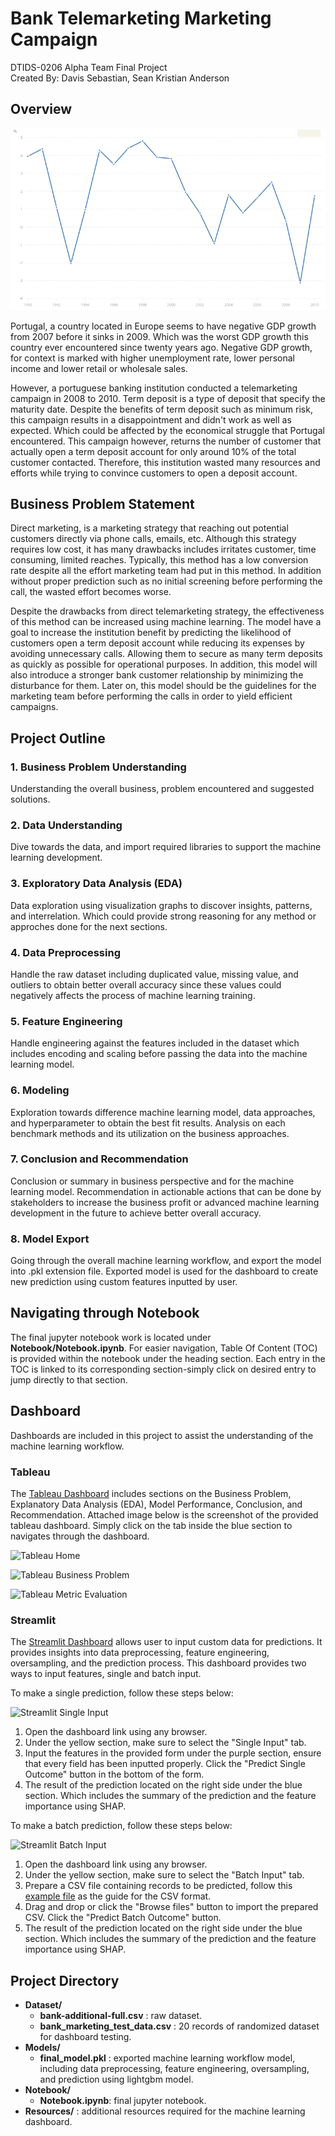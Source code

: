 <h1 style="font-weight:bold"> Bank Telemarketing Marketing Campaign </h1>

DTIDS-0206 Alpha Team Final Project  
Created By: Davis Sebastian, Sean Kristian Anderson

## Overview

![Portugal GPD Growth](https://raw.githubusercontent.com/seanka/Python-BankTelemarketing-MachineLearning/master/Resources/Images/portugal_gdp.png)

Portugal, a country located in Europe seems to have negative GDP growth from 2007 before it sinks in 2009. Which was the worst GDP growth this country ever encountered since twenty years ago. Negative GDP growth, for context is marked with higher unemployment rate, lower personal income and lower retail or wholesale sales.

However, a portuguese banking institution conducted a telemarketing campaign in 2008 to 2010. Term deposit is a type of deposit that specify the maturity date. Despite the benefits of term deposit such as minimum risk, this campaign results in a disappointment and didn't work as well as expected. Which could be affected by the economical struggle that Portugal encountered. This campaign however, returns the number of customer that actually open a term deposit account for only around 10% of the total customer contacted. Therefore, this institution wasted many resources and efforts while trying to convince customers to open a deposit account.

## Business Problem Statement

Direct marketing, is a marketing strategy that reaching out potential customers directly via phone calls, emails, etc. Although this strategy requires low cost, it has many drawbacks includes irritates customer, time consuming, limited reaches. Typically, this method has a low conversion rate despite all the effort marketing team had put in this method. In addition without proper prediction such as no initial screening before performing the call, the wasted effort becomes worse.

Despite the drawbacks from direct telemarketing strategy, the effectiveness of this method can be increased using machine learning. The model have a goal to increase the institution benefit by predicting the likelihood of customers open a term deposit account while reducing its expenses by avoiding unnecessary calls. Allowing them to secure as many term deposits as quickly as possible for operational purposes. In addition, this model will also introduce a stronger bank customer relationship by minimizing the disturbance for them. Later on, this model should be the guidelines for the marketing team before performing the calls in order to yield efficient campaigns.

## Project Outline

### 1. Business Problem Understanding

Understanding the overall business, problem encountered and suggested solutions.

### 2. Data Understanding

Dive towards the data, and import required libraries to support the machine learning development.

### 3. Exploratory Data Analysis (EDA)

Data exploration using visualization graphs to discover insights, patterns, and interrelation. Which could provide strong reasoning for any method or approches done for the next sections.

### 4. Data Preprocessing

Handle the raw dataset including duplicated value, missing value, and outliers to obtain better overall accuracy since these values could negatively affects the process of machine learning training.

### 5. Feature Engineering

Handle engineering against the features included in the dataset which includes encoding and scaling before passing the data into the machine learning model.

### 6. Modeling

Exploration towards difference machine learning model, data approaches, and hyperparameter to obtain the best fit results. Analysis on each benchmark methods and its utilization on the business approaches.

### 7. Conclusion and Recommendation

Conclusion or summary in business perspective and for the machine learning model. Recommendation in actionable actions that can be done by stakeholders to increase the business profit or advanced machine learning development in the future to achieve better overall accuracy.

### 8. Model Export

Going through the overall machine learning workflow, and export the model into .pkl extension file. Exported model is used for the dashboard to create new prediction using custom features inputted by user.

## Navigating through Notebook

The final jupyter notebook work is located under **Notebook/Notebook.ipynb**. For easier navigation, Table Of Content (TOC) is provided within the notebook under the heading section. Each entry in the TOC is linked to its corresponding section-simply click on desired entry to jump directly to that section.

## Dashboard

Dashboards are included in this project to assist the understanding of the machine learning workflow.

### Tableau

The [Tableau Dashboard](https://public.tableau.com/shared/PWTMNY9SW?:display_count=n&:origin=viz_share_link) includes sections on the Business Problem, Explanatory Data Analysis (EDA), Model Performance, Conclusion, and Recommendation. Attached image below is the screenshot of the provided tableau dashboard. Simply click on the tab inside the blue section to navigates through the dashboard.

![Tableau Home](https://raw.githubusercontent.com/seanka/Python-BankTelemarketing-MachineLearning/master/Resources/Images/tableau_home.png)

![Tableau Business Problem](https://raw.githubusercontent.com/seanka/Python-BankTelemarketing-MachineLearning/master/Resources/Images/tableau_02.png)

![Tableau Metric Evaluation](https://raw.githubusercontent.com/seanka/Python-BankTelemarketing-MachineLearning/master/Resources/Images/tableau_03.png)

### Streamlit

The [Streamlit Dashboard](http://194.59.165.17:1010) allows user to input custom data for predictions. It provides insights into data preprocessing, feature engineering, oversampling, and the prediction process. This dashboard provides two ways to input features, single and batch input.

To make a single prediction, follow these steps below:

![Streamlit Single Input](https://raw.githubusercontent.com/seanka/Python-BankTelemarketing-MachineLearning/master/Resources/Images/streamlit_single_input.png)

1. Open the dashboard link using any browser.
2. Under the yellow section, make sure to select the "Single Input" tab.
3. Input the features in the provided form under the purple section, ensure that every field has been inputted properly. Click the "Predict Single Outcome" button in the bottom of the form.
4. The result of the prediction located on the right side under the blue section. Which includes the summary of the prediction and the feature importance using SHAP.

To make a batch prediction, follow these steps below:

![Streamlit Batch Input](https://raw.githubusercontent.com/seanka/Python-BankTelemarketing-MachineLearning/master/Resources/Images/streamlit_batch_input.png)

1. Open the dashboard link using any browser.
2. Under the yellow section, make sure to select the "Batch Input" tab.
3. Prepare a CSV file containing records to be predicted, follow this [example file](./Dataset/bank_marketing_test_data.csv) as the guide for the CSV format.
4. Drag and drop or click the "Browse files" button to import the prepared CSV. Click the "Predict Batch Outcome" button.
5. The result of the prediction located on the right side under the blue section. Which includes the summary of the prediction and the feature importance using SHAP.

## Project Directory

- **Dataset/**
  - **bank-additional-full.csv** : raw dataset.
  - **bank_marketing_test_data.csv** : 20 records of randomized dataset for dashboard testing.
- **Models/**
  - **final_model.pkl** : exported machine learning workflow model, including data preprocessing, feature engineering, oversampling, and prediction using lightgbm model.
- **Notebook/**
  - **Notebook.ipynb**: final jupyter notebook.
- **Resources/** : additional resources required for the machine learning dashboard.
